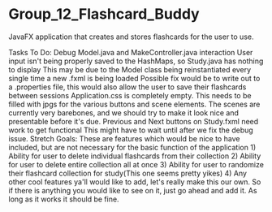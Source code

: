 # Group_12_Flashcard_Buddy
JavaFX application that creates and stores flashcards for the user to use.

Tasks To Do:
Debug Model.java and MakeController.java interaction
    User input isn't being properly saved to the HashMaps, so Study.java has nothing to display
     This may be due to the Model class being reinstantiated every single time a new .fxml is being loaded
     Possible fix would be to write out to a .properties file, this would also allow the user to save their flashcards between sessions
Application.css is completely empty. This needs to be filled with jpgs for the various buttons and scene elements. The scenes are currently very barebones, and we should try
    to make it look nice and presentable before it's due.
Previous and Next buttons on Study.fxml need work to get functional 
        This might have to wait until after we fix the debug issue.
Stretch Goals:
  These are features which would be nice to have included, but are not necessary for the basic function of the application
      1) Ability for user to delete individual flashcards from their collection
      2) Ability for user to delete entire collection all at once
      3) Ability for user to randomize their flashcard collection for study(This one seems pretty yikes)
      4) Any other cool features ya'll would like to add, let's really make this our own. So if there is anything you would like to see on it, just go ahead and add it.
                As long as it works it should be fine.
